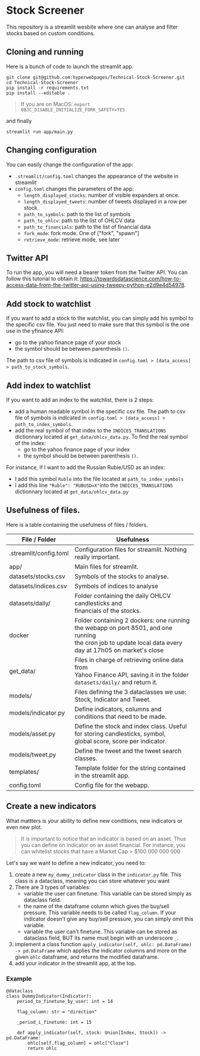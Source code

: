# Stock Screener

This repository is a streamlit wesbite where one can analyse and filter stocks based on custom conditions.


## Cloning and running

Here is a bunch of code to launch the streamlit app.

```
git clone git@github.com:hyperwebpages/Technical-Stock-Screener.git
cd Technical-Stock-Screener
pip install -r requirements.txt
pip install --editable .
```

> If you are on MacOS:
    ```
    export OBJC_DISABLE_INITIALIZE_FORK_SAFETY=YES
    ```

and finally
```
streamlit run app/main.py
```

## Changing configuration

You can easily change the configuration of the app:

* `.streamlit/config.toml` changes the appearance of the website in streamlit
* `config.toml` changes the parameters of the app:
    * `length_displayed_stocks`: number of visible expanders at once.
    * `length_displayed_tweets`: number of tweets displayed in a row per stock.
    * `path_to_symbols`: path to the list of symbols
    * `path_to_ohlcv`: path to the list of OHLCV data
    * `path_to_financials`: path to the list of financial data
    * `fork_mode`: fork mode. One of ["fork", "spawn"]
    * `retrieve_mode`: retrieve mode, see later



## Twitter API

To run the app, you will need a bearer token from the Twitter API. 
You can follow this tutorial to obtain it: https://towardsdatascience.com/how-to-access-data-from-the-twitter-api-using-tweepy-python-e2d9e4d54978.

## Add stock to watchlist

If you want to add a stock to the watchlist, you can simply add his symbol to the specific csv file. You just need to make sure that this symbol is the one use in the yfinance API:

* go to the yahoo finance page of your stock
* the symbol should be between parenthesis `()`.

The path to csv file of symbols is indicated in `config.toml > [data_access] > path_to_stock_symbols`.

## Add index to watchlist

If you want to add an index to the watchlist, there is 2 steps:

* add a human readable symbol in the specific csv file. The path to csv file of symbols is indicated in `config.toml > [data_access] > path_to_index_symbols`.
* add the real symbol of that index to the `INDICES_TRANSLATIONS` dictionnary located at `get_data/ohlcv_data.py`. To find the real symbol of the index:
    * go to the yahoo finance page of your index
    * the symbol should be between parenthesis `()`.



For instance, if I want to add the Russian Ruble/USD as an index:

* I add this symbol `Ruble` into the file located at `path_to_index_symbols`
* I add this line `"Ruble": "RUBUSD=X"`into the `INDICES_TRANSLATIONS` dictionnary located at `get_data/ohlcv_data.py`


## Usefulness of files.

Here is a table containing the usefulness of files / folders.

| File / Folder | Usefulness |
|---|---|
| .streamlit/config.toml | Configuration files for streamlit. Nothing really important. |
| app/ | Main files for streamlit. |
| datasets/stocks.csv | Symbols of the stocks to analyse. |
| datasets/indices.csv | Symbols of indices to analyse |
| datasets/daily/ | Folder containing the daily OHLCV candlesticks and <br>financials of the stocks. |
| docker | Folder containing 2 dockers: one running the webapp on port 8501, and one running <br>the cron job to update local data every day at 17h05 on market's close |
| get_data/ | Files in charge of retrieving online data from <br>Yahoo Finance API, saving it in the folder <br>`datasets/daily/` and return it. |
| models/ | Files defining the 3 dataclasses we use: Stock, Indicator and Tweet. |
| models/indicator.py | Define indicators, columns and conditions that need to be made. |
| models/asset.py | Define the stock and index class. Useful for storing candlesticks, symbol, <br>global score, score per indicator. |
| models/tweet.py | Define the tweet and the tweet search classes. |
| templates/ | Template folder for the string contained in the streamlit app. |
| config.toml | Config file for the webapp. |

## Create a new indicators

What mattters is your ability to define new conditions, new indicators or even new plot. 

> It is important to notice that an indicator is based on an asset. Thus you can define on indicator on an asset financial. For instance, you can whitelist stocks that have a Market Cap > $100 000 000 000

Let's say we want to define a new indicator, you need to:

1. create a new `my_dummy_indicator` class in the `indicator.py` file. This class is a dataclass, meaning you can store whatever you want
2. There are 3 types of variables:
    * variable the user can finetune. This variable can be stored simply as dataclass field.
    * the name of the dataframe column which gives the buy/sell pressure. This variable needs to be called `flag_column`. 
        If your indicator doesn't give any buy/sell pressure, you can simply omit this variable.
    * variable the user can't finetune. This variable can be stored as dataclass field, BUT its name must begin with an underscore `_`.
3. implement a class function 
    `apply_indicator(self, ohlc: pd.DataFrame) -> pd.DataFrame` 
    which applies the indicator columns and more on the given `ohlc` dataframe, and returns the modified dataframe.
4. add your indicator in the streamlit app, at the top. 


### Example

```{python}
@dataclass
class DummyIndicator(Indicator):
    period_to_finetune_by_user: int = 14

    flag_column: str = "direction"

    _period_i_finetune: int = 15

    def apply_indicator(self, stock: Union[Index, Stock]) -> pd.DataFrame:
        ohlc[self.flag_column] = ohlc["Close"]
        return ohlc
```